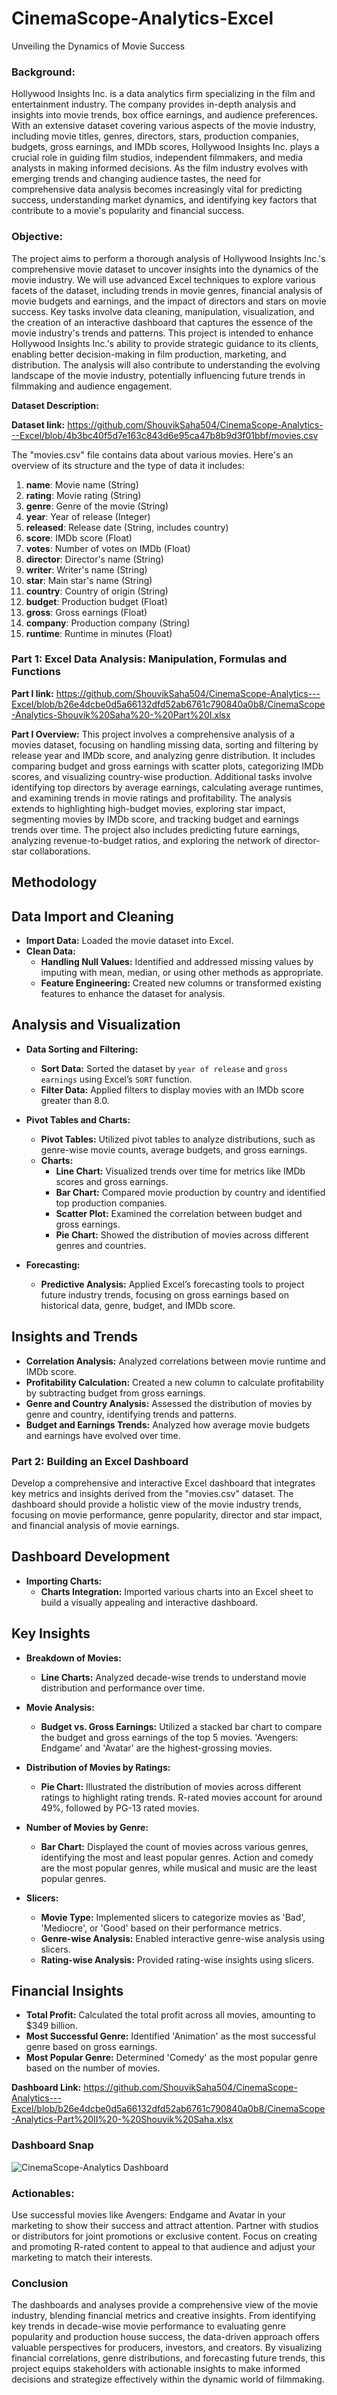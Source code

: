 # CinemaScope-Analytics-Excel
Unveiling the Dynamics of Movie Success

### **Background:**

Hollywood Insights Inc. is a data analytics firm specializing in the film and entertainment industry. The company provides in-depth analysis and insights into movie trends, box office earnings, and audience preferences. With an extensive dataset covering various aspects of the movie industry, including movie titles, genres, directors, stars, production companies, budgets, gross earnings, and IMDb scores, Hollywood Insights Inc. plays a crucial role in guiding film studios, independent filmmakers, and media analysts in making informed decisions. As the film industry evolves with emerging trends and changing audience tastes, the need for comprehensive data analysis becomes increasingly vital for predicting success, understanding market dynamics, and identifying key factors that contribute to a movie's popularity and financial success.

### **Objective:**

The project aims to perform a thorough analysis of Hollywood Insights Inc.'s comprehensive movie dataset to uncover insights into the dynamics of the movie industry. We will use advanced Excel techniques to explore various facets of the dataset, including trends in movie genres, financial analysis of movie budgets and earnings, and the impact of directors and stars on movie success. Key tasks involve data cleaning, manipulation, visualization, and the creation of an interactive dashboard that captures the essence of the movie industry's trends and patterns. This project is intended to enhance Hollywood Insights Inc.'s ability to provide strategic guidance to its clients, enabling better decision-making in film production, marketing, and distribution. The analysis will also contribute to understanding the evolving landscape of the movie industry, potentially influencing future trends in filmmaking and audience engagement.

**Dataset Description:**

**Dataset link:** https://github.com/ShouvikSaha504/CinemaScope-Analytics---Excel/blob/4b3bc40f5d7e163c843d6e95ca47b8b9d3f01bbf/movies.csv 

The "movies.csv" file contains data about various movies. Here's an overview of its structure and the type of data it includes:

1. **name**: Movie name (String)
2. **rating**: Movie rating (String)
3. **genre**: Genre of the movie (String)
4. **year**: Year of release (Integer)
5. **released**: Release date (String, includes country)
6. **score**: IMDb score (Float)
7. **votes**: Number of votes on IMDb (Float)
8. **director**: Director's name (String)
9. **writer**: Writer's name (String)
10. **star**: Main star's name (String)
11. **country**: Country of origin (String)
12. **budget**: Production budget (Float)
13. **gross**: Gross earnings (Float)
14. **company**: Production company (String)
15. **runtime**: Runtime in minutes (Float)

### **Part 1: Excel Data Analysis: Manipulation, Formulas and Functions**

**Part I link:** https://github.com/ShouvikSaha504/CinemaScope-Analytics---Excel/blob/b26e4dcbe0d5a66132dfd52ab6761c790840a0b8/CinemaScope-Analytics-Shouvik%20Saha%20-%20Part%20I.xlsx

**Part I Overview:** This project involves a comprehensive analysis of a movies dataset, focusing on handling missing data, sorting and filtering by release year and IMDb score, and analyzing genre distribution. It includes comparing budget and gross earnings with scatter plots, categorizing IMDb scores, and visualizing country-wise production. Additional tasks involve identifying top directors by average earnings, calculating average runtimes, and examining trends in movie ratings and profitability. The analysis extends to highlighting high-budget movies, exploring star impact, segmenting movies by IMDb score, and tracking budget and earnings trends over time. The project also includes predicting future earnings, analyzing revenue-to-budget ratios, and exploring the network of director-star collaborations.


## Methodology

## Data Import and Cleaning
- **Import Data:** Loaded the movie dataset into Excel.
- **Clean Data:**
  - **Handling Null Values:** Identified and addressed missing values by imputing with mean, median, or using other methods as appropriate.
  - **Feature Engineering:** Created new columns or transformed existing features to enhance the dataset for analysis.

## Analysis and Visualization
- **Data Sorting and Filtering:**
  - **Sort Data:** Sorted the dataset by `year of release` and `gross earnings` using Excel’s `SORT` function.
  - **Filter Data:** Applied filters to display movies with an IMDb score greater than 8.0.

- **Pivot Tables and Charts:**
  - **Pivot Tables:** Utilized pivot tables to analyze distributions, such as genre-wise movie counts, average budgets, and gross earnings.
  - **Charts:**
    - **Line Chart:** Visualized trends over time for metrics like IMDb scores and gross earnings.
    - **Bar Chart:** Compared movie production by country and identified top production companies.
    - **Scatter Plot:** Examined the correlation between budget and gross earnings.
    - **Pie Chart:** Showed the distribution of movies across different genres and countries.

- **Forecasting:**
  - **Predictive Analysis:** Applied Excel’s forecasting tools to project future industry trends, focusing on gross earnings based on historical data, genre, budget, and IMDb score.

## Insights and Trends
- **Correlation Analysis:** Analyzed correlations between movie runtime and IMDb score.
- **Profitability Calculation:** Created a new column to calculate profitability by subtracting budget from gross earnings.
- **Genre and Country Analysis:** Assessed the distribution of movies by genre and country, identifying trends and patterns.
- **Budget and Earnings Trends:** Analyzed how average movie budgets and earnings have evolved over time.


### **Part 2: Building an Excel Dashboard**

Develop a comprehensive and interactive Excel dashboard that integrates key metrics and insights derived from the "movies.csv" dataset. The dashboard should provide a holistic view of the movie industry trends, focusing on movie performance, genre popularity, director and star impact, and financial analysis of movie earnings.


## Dashboard Development
- **Importing Charts:**
  - **Charts Integration:** Imported various charts into an Excel sheet to build a visually appealing and interactive dashboard.

## Key Insights

- **Breakdown of Movies:**
  - **Line Charts:** Analyzed decade-wise trends to understand movie distribution and performance over time.

- **Movie Analysis:**
  - **Budget vs. Gross Earnings:** Utilized a stacked bar chart to compare the budget and gross earnings of the top 5 movies. 'Avengers: Endgame' and 'Avatar' are the highest-grossing movies.

- **Distribution of Movies by Ratings:**
  - **Pie Chart:** Illustrated the distribution of movies across different ratings to highlight rating trends. R-rated movies account for around 49%, followed by PG-13 rated movies.

- **Number of Movies by Genre:**
  - **Bar Chart:** Displayed the count of movies across various genres, identifying the most and least popular genres. Action and comedy are the most popular genres, while musical and music are the least popular genres.

- **Slicers:**
  - **Movie Type:** Implemented slicers to categorize movies as 'Bad', 'Mediocre', or 'Good' based on their performance metrics. 
  - **Genre-wise Analysis:** Enabled interactive genre-wise analysis using slicers.
  - **Rating-wise Analysis:** Provided rating-wise insights using slicers.

## Financial Insights
- **Total Profit:** Calculated the total profit across all movies, amounting to $349 billion.
- **Most Successful Genre:** Identified 'Animation' as the most successful genre based on gross earnings.
- **Most Popular Genre:** Determined 'Comedy' as the most popular genre based on the number of movies.

**Dashboard Link:** https://github.com/ShouvikSaha504/CinemaScope-Analytics---Excel/blob/b26e4dcbe0d5a66132dfd52ab6761c790840a0b8/CinemaScope-Analytics-Part%20II%20-%20Shouvik%20Saha.xlsx


### Dashboard Snap
![CinemaScope-Analytics Dashboard](https://github.com/user-attachments/assets/3f498b30-72ae-46c1-84f4-928afb12128c)

### Actionables: 
Use successful movies like Avengers: Endgame and Avatar in your marketing to show their success and attract attention. Partner with studios or distributors for joint promotions or exclusive content. Focus on creating and promoting R-rated content to appeal to that audience and adjust your marketing to match their interests.

### Conclusion

The dashboards and analyses provide a comprehensive view of the movie industry, blending financial metrics and creative insights. From identifying key trends in decade-wise movie performance to evaluating genre popularity and production house success, the data-driven approach offers valuable perspectives for producers, investors, and creators. By visualizing financial correlations, genre distributions, and forecasting future trends, this project equips stakeholders with actionable insights to make informed decisions and strategize effectively within the dynamic world of filmmaking.


